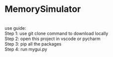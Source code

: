 # MemorySimulator
<br>
use guide:
<br>
Step 1: use git clone command to download locally
<br>
Step 2: open this project in vscode or pycharm
<br>
Step 3: pip all the packages
<br>
Step 4: run mygui.py
<br>
